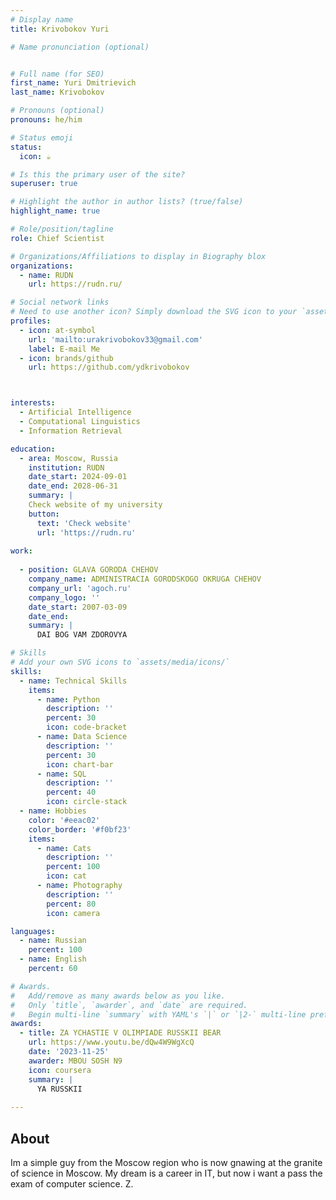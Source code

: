 ```yaml
---
# Display name
title: Krivobokov Yuri

# Name pronunciation (optional)


# Full name (for SEO)
first_name: Yuri Dmitrievich
last_name: Krivobokov

# Pronouns (optional)
pronouns: he/him

# Status emoji
status:
  icon: ☕️

# Is this the primary user of the site?
superuser: true

# Highlight the author in author lists? (true/false)
highlight_name: true

# Role/position/tagline
role: Chief Scientist

# Organizations/Affiliations to display in Biography blox
organizations:
  - name: RUDN
    url: https://rudn.ru/

# Social network links
# Need to use another icon? Simply download the SVG icon to your `assets/media/icons/` folder.
profiles:
  - icon: at-symbol
    url: 'mailto:urakrivobokov33@gmail.com'
    label: E-mail Me
  - icon: brands/github
    url: https://github.com/ydkrivobokov



interests:
  - Artificial Intelligence
  - Computational Linguistics
  - Information Retrieval

education:
  - area: Moscow, Russia
    institution: RUDN
    date_start: 2024-09-01
    date_end: 2028-06-31
    summary: |
	Check website of my university
    button:
      text: 'Check website'
      url: 'https://rudn.ru'
 
work:
  
  - position: GLAVA GORODA CHEHOV
    company_name: ADMINISTRACIA GORODSKOGO OKRUGA CHEHOV
    company_url: 'agoch.ru'
    company_logo: ''
    date_start: 2007-03-09
    date_end: 
    summary: |
      DAI BOG VAM ZDOROVYA

# Skills
# Add your own SVG icons to `assets/media/icons/`
skills:
  - name: Technical Skills
    items:
      - name: Python
        description: ''
        percent: 30
        icon: code-bracket
      - name: Data Science
        description: ''
        percent: 30
        icon: chart-bar
      - name: SQL
        description: ''
        percent: 40
        icon: circle-stack
  - name: Hobbies
    color: '#eeac02'
    color_border: '#f0bf23'
    items:
      - name: Cats
        description: ''
        percent: 100
        icon: cat
      - name: Photography
        description: ''
        percent: 80
        icon: camera

languages:
  - name: Russian
    percent: 100
  - name: English
    percent: 60

# Awards.
#   Add/remove as many awards below as you like.
#   Only `title`, `awarder`, and `date` are required.
#   Begin multi-line `summary` with YAML's `|` or `|2-` multi-line prefix and indent 2 spaces below.
awards:
  - title: ZA YCHASTIE V OLIMPIADE RUSSKII BEAR
    url: https://www.youtu.be/dQw4W9WgXcQ
    date: '2023-11-25'
    awarder: MBOU SOSH N9
    icon: coursera
    summary: |
      YA RUSSKII
  
---
```


## About

Im a simple guy from the Moscow region who is now gnawing at the granite of science in Moscow. My dream is a career in IT, but now i want a pass the exam of computer science. Z.
